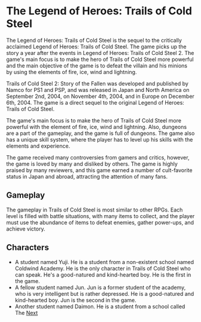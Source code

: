 # The Legend of Heroes: Trails of Cold Steel

The Legend of Heroes: Trails of Cold Steel is the sequel to the critically acclaimed Legend of Heroes: Trails of Cold Steel. The game picks up the story a year after the events in Legend of Heroes: Trails of Cold Steel 2. The game's main focus is to make the hero of Trails of Cold Steel more powerful and the main objective of the game is to defeat the villain and his minions by using the elements of fire, ice, wind and lightning.

Trails of Cold Steel 2: Story of the Fallen was developed and published by Namco for PS1 and PSP, and was released in Japan and North America on September 2nd, 2004, on November 4th, 2004, and in Europe on December 6th, 2004. The game is a direct sequel to the original Legend of Heroes: Trails of Cold Steel.

The game's main focus is to make the hero of Trails of Cold Steel more powerful with the element of fire, ice, wind and lightning. Also, dungeons are a part of the gameplay, and the game is full of dungeons. The game also has a unique skill system, where the player has to level up his skills with the elements and experience.

The game received many controversies from gamers and critics, however, the game is loved by many and disliked by others. The game is highly praised by many reviewers, and this game earned a number of cult-favorite status in Japan and abroad, attracting the attention of many fans.

## Gameplay

The gameplay in Trails of Cold Steel is most similar to other RPGs. Each level is filled with battle situations, with many items to collect, and the player must use the abundance of items to defeat enemies, gather power-ups, and achieve victory.

## Characters

*    A student named Yuji. He is a student from a non-existent school named Coldwind Academy. He is the only character in Trails of Cold Steel who can speak. He's a good-natured and kind-hearted boy. He is the first in the game.
*   A fellow student named Jun. Jun is a former student of the academy, who is very intelligent but is rather depressed. He is a good-natured and kind-hearted boy. Jun is the second in the game.
*   Another student named Daimon. He is a student from a school called The
[Next](132.md)